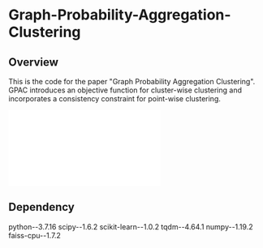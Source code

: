# Graph-Probability-Aggregation-Clustering
## Overview
This is the code for the paper "Graph Probability Aggregation Clustering". GPAC introduces an objective function for cluster-wise clustering and incorporates a consistency constraint for point-wise clustering. 

![Logo](framework.pdf)

## Dependency
python--3.7.16
scipy--1.6.2
scikit-learn--1.0.2
tqdm--4.64.1
numpy--1.19.2
faiss-cpu--1.7.2
